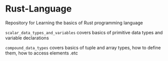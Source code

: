 # Rust-Language
Repository for Learning the basics of Rust programming language

`scalar_data_types_and_variables` covers basics of primitive data types and variable declarations

`compound_data_types` covers basics of tuple and array types, how to define them, how to access elements .etc
